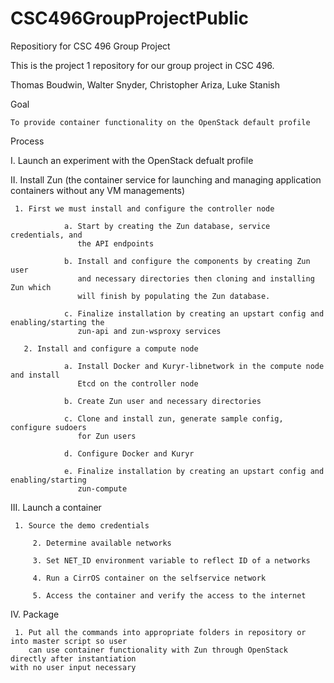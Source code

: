 # CSC496GroupProjectPublic
Repositiory for CSC 496 Group Project

This is the project 1 repository for our group project in CSC 496.

Thomas Boudwin,
Walter Snyder,
Christopher Ariza,
Luke Stanish


Goal

	To provide container functionality on the OpenStack default profile


Process

  I.	Launch an experiment with the OpenStack defualt profile
	
  II.	Install Zun (the container service for launching and managing application 
	    containers without any VM managements)
	   
     1. First we must install and configure the controller node 
		   
			    a. Start by creating the Zun database, service credentials, and
			       the API endpoints
			
			    b. Install and configure the components by creating Zun user 
			       and necessary directories then cloning and installing Zun which
			       will finish by populating the Zun database.
		   
			    c. Finalize installation by creating an upstart config and enabling/starting the
			       zun-api and zun-wsproxy services
		
	   2. Install and configure a compute node
		
			    a. Install Docker and Kuryr-libnetwork in the compute node and install
			       Etcd on the controller node
			
			    b. Create Zun user and necessary directories 
			
			    c. Clone and install zun, generate sample config, configure sudoers 
			       for Zun users
			   
			    d. Configure Docker and Kuryr 
			
			    e. Finalize installation by creating an upstart config and enabling/starting
			       zun-compute
			   
  III. Launch a container
	
     1. Source the demo credentials
		
		 2. Determine available networks
		
		 3. Set NET_ID environment variable to reflect ID of a networks
		
		 4. Run a CirrOS container on the selfservice network
		
		 5. Access the container and verify the access to the internet
     
  IV. Package
  
     1. Put all the commands into appropriate folders in repository or into master script so user
        can use container functionality with Zun through OpenStack directly after instantiation
	with no user input necessary
